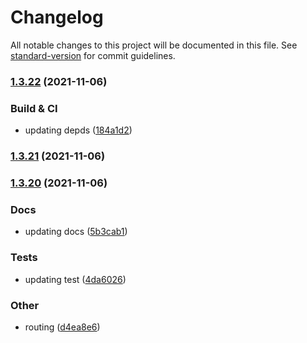 # Changelog

All notable changes to this project will be documented in this file. See [standard-version](https://github.com/conventional-changelog/standard-version) for commit guidelines.

### [1.3.22](https://github.com/matthill8286/atomic-ui/compare/v1.3.21...v1.3.22) (2021-11-06)


### Build & CI

* updating depds ([184a1d2](https://github.com/matthill8286/atomic-ui/commit/184a1d2b5de4dcbbc3036a26eee4598ab266843c))

### [1.3.21](https://github.com/matthill8286/atomic-ui/compare/v1.3.20...v1.3.21) (2021-11-06)

### [1.3.20](https://github.com/matthill8286/saiyan-component-library/compare/v1.3.19...v1.3.20) (2021-11-06)


### Docs

* updating docs ([5b3cab1](https://github.com/matthill8286/saiyan-component-library/commit/5b3cab1f2140d7f0fba6dc8f344d25631da81b41))


### Tests

* updating test ([4da6026](https://github.com/matthill8286/saiyan-component-library/commit/4da60267a9dd4d8aa474f3921078bbf12e337b72))


### Other

* routing ([d4ea8e6](https://github.com/matthill8286/saiyan-component-library/commit/d4ea8e6840fd6764bbeea6144d7abccced3e67f7))
